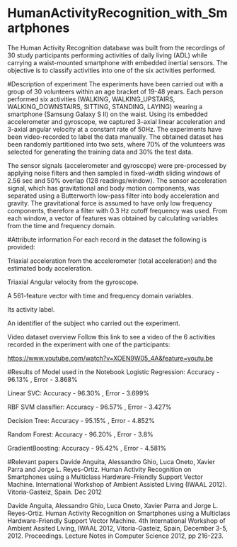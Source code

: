 # HumanActivityRecognition_with_Smartphones
The Human Activity Recognition database was built from the recordings of 30 study participants performing activities of daily living (ADL) while carrying a waist-mounted smartphone with embedded inertial sensors. The objective is to classify activities into one of the six activities performed.

#Description of experiment
The experiments have been carried out with a group of 30 volunteers within an age bracket of 19-48 years. Each person performed six activities (WALKING, WALKING_UPSTAIRS, WALKING_DOWNSTAIRS, SITTING, STANDING, LAYING) wearing a smartphone (Samsung Galaxy S II) on the waist. Using its embedded accelerometer and gyroscope, we captured 3-axial linear acceleration and 3-axial angular velocity at a constant rate of 50Hz. The experiments have been video-recorded to label the data manually. The obtained dataset has been randomly partitioned into two sets, where 70% of the volunteers was selected for generating the training data and 30% the test data.

The sensor signals (accelerometer and gyroscope) were pre-processed by applying noise filters and then sampled in fixed-width sliding windows of 2.56 sec and 50% overlap (128 readings/window). The sensor acceleration signal, which has gravitational and body motion components, was separated using a Butterworth low-pass filter into body acceleration and gravity. The gravitational force is assumed to have only low frequency components, therefore a filter with 0.3 Hz cutoff frequency was used. From each window, a vector of features was obtained by calculating variables from the time and frequency domain.

#Attribute information
For each record in the dataset the following is provided:

Triaxial acceleration from the accelerometer (total acceleration) and the estimated body acceleration.

Triaxial Angular velocity from the gyroscope.

A 561-feature vector with time and frequency domain variables.

Its activity label.

An identifier of the subject who carried out the experiment.

Video dataset overview
Follow this link to see a video of the 6 activities recorded in the experiment with one of the participants:

https://www.youtube.com/watch?v=XOEN9W05_4A&feature=youtu.be

#Results of Model used in the Notebook
Logistic Regression:
Accuracy - 96.13% , Error - 3.868%

Linear SVC:
Accuracy - 96.30% , Error - 3.699%

RBF SVM classifier:
Accuracy - 96.57% , Error - 3.427%

Decision Tree:
Accuracy - 95.15% , Error - 4.852%

Random Forest:
Accuracy - 96.20% , Error - 3.8%

GradientBoosting:
Accuracy - 95.42% , Error - 4.581%

#Relevant papers
Davide Anguita, Alessandro Ghio, Luca Oneto, Xavier Parra and Jorge L. Reyes-Ortiz. Human Activity Recognition on Smartphones using a Multiclass Hardware-Friendly Support Vector Machine. International Workshop of Ambient Assisted Living (IWAAL 2012). Vitoria-Gasteiz, Spain. Dec 2012

Davide Anguita, Alessandro Ghio, Luca Oneto, Xavier Parra and Jorge L. Reyes-Ortiz. Human Activity Recognition on Smartphones using a Multiclass Hardware-Friendly Support Vector Machine. 4th International Workshop of Ambient Assited Living, IWAAL 2012, Vitoria-Gasteiz, Spain, December 3-5, 2012. Proceedings. Lecture Notes in Computer Science 2012, pp 216-223.
